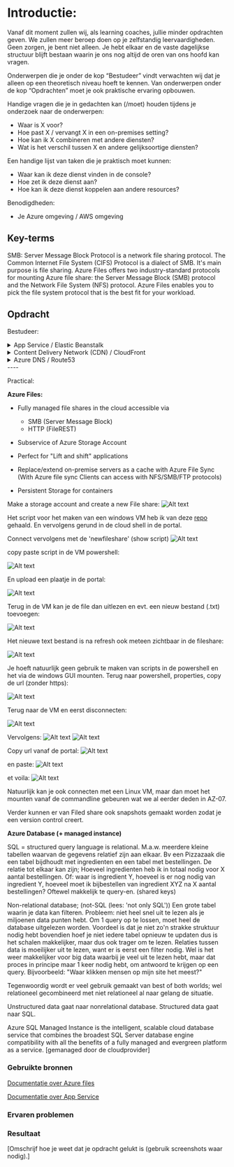 # Introductie:
Vanaf dit moment zullen wij, als learning coaches, jullie minder opdrachten geven. We zullen meer beroep doen op je zelfstandig leervaardigheden. Geen zorgen, je bent niet alleen. Je hebt elkaar en de vaste dagelijkse structuur blijft bestaan waarin je ons nog altijd de oren van ons hoofd kan vragen.

Onderwerpen die je onder de kop “Bestudeer” vindt verwachten wij dat je alleen op een theoretisch niveau hoeft te kennen. Van onderwerpen onder de kop “Opdrachten” moet je ook praktische ervaring opbouwen.

Handige vragen die je in gedachten kan (/moet) houden tijdens je onderzoek naar de onderwerpen:
* Waar is X voor?
* Hoe past X / vervangt X in een on-premises setting?
* Hoe kan ik X combineren met andere diensten?
* Wat is het verschil tussen X en andere gelijksoortige diensten?

Een handige lijst van taken die je praktisch moet kunnen:
* Waar kan ik deze dienst vinden in de console?
* Hoe zet ik deze dienst aan?
* Hoe kan ik deze dienst koppelen aan andere resources?

Benodigdheden:
* Je Azure omgeving     				/ AWS omgeving


## Key-terms
SMB: Server Message Block Protocol is a network file sharing protocol. The Common Internet File System (CIFS) Protocol is a dialect of SMB. It's main purpose is file sharing. Azure Files offers two industry-standard protocols for mounting Azure file share: the Server Message Block (SMB) protocol and the Network File System (NFS) protocol. Azure Files enables you to pick the file system protocol that is the best fit for your workload.


## Opdracht

Bestudeer:
<details>
<summary>App Service       					/ Elastic Beanstalk</summary>

An App Service Environment can host your:

* Windows web apps
* Linux web apps
* Docker containers (Windows and Linux)
* Functions
* Logic apps (Standard)

App Service Environments are appropriate for application workloads that require:

* High scale.
* Isolation and secure network access.
* High memory utilization.
* High requests per second (RPS). You can create multiple App Service Environments in a single Azure region or across multiple Azure regions. This flexibility makes an App Service Environment ideal for horizontally scaling stateless applications with a high RPS requirement.

An App Service Environment can host applications from only one customer, and they do so on one of their virtual networks. Customers have fine-grained control over inbound and outbound application network traffic. Applications can establish high-speed secure connections over VPNs to on-premises corporate resources.

</details>

<details>
<summary>Content Delivery Network (CDN) 		/ CloudFront</summary>

</details>

<details>
<summary>Azure DNS 					/ Route53</summary>
</details>
----  

Practical:

**Azure Files:**

* Fully managed file shares in the cloud accessible via
    * SMB (Server Message Block)
    * HTTP (FileREST)
* Subservice of Azure Storage Account

* Perfect for "Lift and shift" applications 

* Replace/extend on-premise servers as a cache with Azure File Sync (With Azure file sync Clients can access with NFS/SMB/FTP protocols)

* Persistent Storage for containers

Make a storage account and create a new File share:
![Alt text](../00_includes/Week5/AZ-13.1.PNG)

Het script voor het maken van een windows VM heb ik van deze [repo](https://github.com/MarczakIO/azure4everyone-samples/blob/master/azure-files-introduction/create-windows-vm.sh) gehaald. En vervolgens gerund in de cloud shell in de portal.

Connect vervolgens met de 'newfileshare' (show script)
![Alt text](../00_includes/Week5/AZ-13.2.PNG)

copy paste script in de VM powershell:

![Alt text](../00_includes/Week5/AZ-13.3.PNG)

En upload een plaatje in de portal:

![Alt text](../00_includes/Week5/AZ-13.4.PNG)

Terug in de VM kan je de file dan uitlezen en evt. een nieuw bestand (.txt) toevoegen:

![Alt text](../00_includes/Week5/AZ-13.5.PNG)

Het nieuwe text bestand is na refresh ook meteen zichtbaar in de fileshare:

![Alt text](../00_includes/Week5/AZ-13.6.PNG)

Je hoeft natuurlijk geen gebruik te maken van scripts in de powershell en het via de windows GUI mounten. Terug naar powershell, properties, copy de url (zonder https):

![Alt text](../00_includes/Week5/AZ-13.7.PNG)

Terug naar de VM en eerst disconnecten:

![Alt text](../00_includes/Week5/AZ-13.8.PNG)

Vervolgens: 
![Alt text](../00_includes/Week5/AZ-13.9.PNG)
![Alt text](../00_includes/Week5/AZ-13.10.PNG)

Copy url vanaf de portal:
![Alt text](../00_includes/Week5/AZ-13.11.PNG)

en paste:
![Alt text](../00_includes/Week5/AZ-13.12.PNG)

et voila:
![Alt text](../00_includes/Week5/AZ-13.13.PNG)

Natuurlijk kan je ook connecten met een Linux VM, maar dan moet het mounten vanaf de commandline gebeuren wat we al eerder deden in AZ-07. 

Verder kunnen er van Filed share ook snapshots gemaakt worden zodat je een version control creert.

**Azure Database (+ managed instance)**

SQL = structured query language is relational. M.a.w. meerdere kleine tabellen waarvan de gegevens relatief zijn aan elkaar. Bv een Pizzazaak die een tabel bijdhoudt met ingredienten en een tabel met bestellingen. De relatie tot elkaar kan zijn; Hoeveel ingredienten heb ik in totaal nodig voor X aantal bestellingen. Of: waar is ingredient Y, hoeveel is er nog nodig van ingredient Y, hoeveel moet ik bijbestellen van ingredient XYZ na X aantal bestellingen? Oftewel makkelijk te query-en. (shared keys)

 Non-relational database; (not-SQL (lees: 'not only SQL')) 
 Een grote tabel waarin je data kan filteren. Probleem: niet heel snel uit te lezen als je miljoenen data punten hebt. Om 1 query op te lossen, moet heel de database uitgelezen worden. Voordeel is dat je niet zo'n strakke struktuur nodig hebt bovendien hoef je niet iedere tabel opnieuw te updaten dus is het schalen makkelijker, maar dus ook trager om te lezen. Relaties tussen data is moeilijker uit te lezen, want er is eerst een filter nodig. Wel is het weer makkelijker voor big data waarbij je veel uit te lezen hebt, maar dat proces in principe maar 1 keer nodig hebt, om antwoord te krijgen op een query. Bijvoorbeeld: "Waar klikken mensen op mijn site het meest?"

Tegenwoordig wordt er veel gebruik gemaakt van best of  both worlds; wel relationeel gecombineerd met niet relationeel al naar gelang de situatie. 

Unstructured data gaat naar nonrelational database. Structured data gaat naar SQL. 

Azure SQL Managed Instance is the intelligent, scalable cloud database service that combines the broadest SQL Server database engine compatibility with all the benefits of a fully managed and evergreen platform as a service. [gemanaged door de cloudprovider]

### Gebruikte bronnen
[Documentatie over Azure files](https://learn.microsoft.com/en-us/azure/storage/files/storage-files-introduction)

[Documentatie over App Service](https://learn.microsoft.com/en-us/azure/app-service/environment/overview)

### Ervaren problemen

### Resultaat
[Omschrijf hoe je weet dat je opdracht gelukt is (gebruik screenshots waar nodig).]
